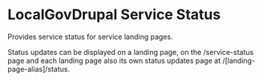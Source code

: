 # LocalGovDrupal Service Status

Provides service status for service landing pages.

Status updates can be displayed on a landing page, on the /service-status
page and each landing page also its own status updates page at
/[landing-page-alias]/status.

